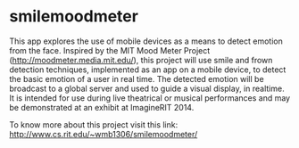 smilemoodmeter
==============

This app explores the use of mobile devices as a means to detect emotion from the face. Inspired by the MIT Mood Meter Project (http://moodmeter.media.mit.edu/), this project will use smile and frown detection techniques, implemented as an app on a mobile device, to detect the basic emotion of a user in real time. The detected emotion will be broadcast to a global server and used to guide a visual display, in realtime. It is intended for use during live theatrical or musical performances and may be demonstrated at an exhibit at ImagineRIT 2014.


To know more about this project visit this link: http://www.cs.rit.edu/~wmb1306/smilemoodmeter/
